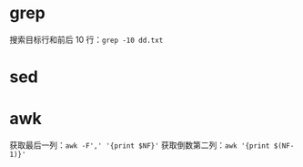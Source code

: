 # grep
搜索目标行和前后 10 行：`grep -10 dd.txt`


# sed


# awk
获取最后一列：`awk -F',' '{print $NF}'`
获取倒数第二列：`awk '{print $(NF-1)}'`
